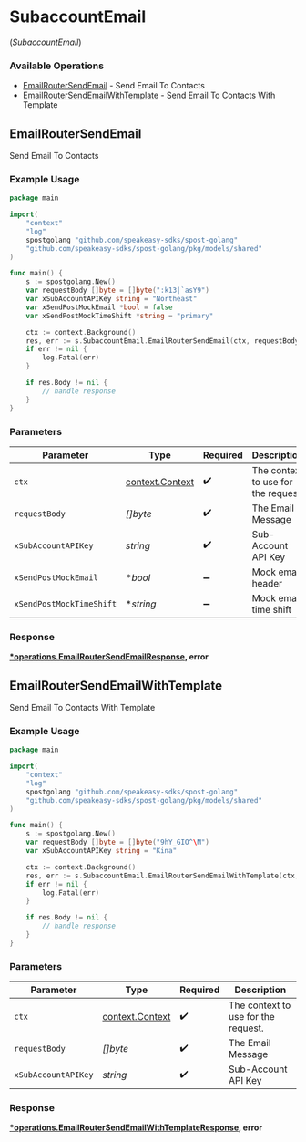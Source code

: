 # SubaccountEmail
(*SubaccountEmail*)

### Available Operations

* [EmailRouterSendEmail](#emailroutersendemail) - Send Email To Contacts
* [EmailRouterSendEmailWithTemplate](#emailroutersendemailwithtemplate) - Send Email To Contacts With Template

## EmailRouterSendEmail

Send Email To Contacts

### Example Usage

```go
package main

import(
	"context"
	"log"
	spostgolang "github.com/speakeasy-sdks/spost-golang"
	"github.com/speakeasy-sdks/spost-golang/pkg/models/shared"
)

func main() {
    s := spostgolang.New()
    var requestBody []byte = []byte(":k13|`asY9")
    var xSubAccountAPIKey string = "Northeast"
    var xSendPostMockEmail *bool = false
    var xSendPostMockTimeShift *string = "primary"

    ctx := context.Background()
    res, err := s.SubaccountEmail.EmailRouterSendEmail(ctx, requestBody, xSubAccountAPIKey, xSendPostMockEmail, xSendPostMockTimeShift)
    if err != nil {
        log.Fatal(err)
    }

    if res.Body != nil {
        // handle response
    }
}
```

### Parameters

| Parameter                                             | Type                                                  | Required                                              | Description                                           |
| ----------------------------------------------------- | ----------------------------------------------------- | ----------------------------------------------------- | ----------------------------------------------------- |
| `ctx`                                                 | [context.Context](https://pkg.go.dev/context#Context) | :heavy_check_mark:                                    | The context to use for the request.                   |
| `requestBody`                                         | *[]byte*                                              | :heavy_check_mark:                                    | The Email Message                                     |
| `xSubAccountAPIKey`                                   | *string*                                              | :heavy_check_mark:                                    | Sub-Account API Key                                   |
| `xSendPostMockEmail`                                  | **bool*                                               | :heavy_minus_sign:                                    | Mock email header                                     |
| `xSendPostMockTimeShift`                              | **string*                                             | :heavy_minus_sign:                                    | Mock email time shift                                 |


### Response

**[*operations.EmailRouterSendEmailResponse](../../models/operations/emailroutersendemailresponse.md), error**


## EmailRouterSendEmailWithTemplate

Send Email To Contacts With Template

### Example Usage

```go
package main

import(
	"context"
	"log"
	spostgolang "github.com/speakeasy-sdks/spost-golang"
	"github.com/speakeasy-sdks/spost-golang/pkg/models/shared"
)

func main() {
    s := spostgolang.New()
    var requestBody []byte = []byte("9hY_GIO^\M")
    var xSubAccountAPIKey string = "Kina"

    ctx := context.Background()
    res, err := s.SubaccountEmail.EmailRouterSendEmailWithTemplate(ctx, requestBody, xSubAccountAPIKey)
    if err != nil {
        log.Fatal(err)
    }

    if res.Body != nil {
        // handle response
    }
}
```

### Parameters

| Parameter                                             | Type                                                  | Required                                              | Description                                           |
| ----------------------------------------------------- | ----------------------------------------------------- | ----------------------------------------------------- | ----------------------------------------------------- |
| `ctx`                                                 | [context.Context](https://pkg.go.dev/context#Context) | :heavy_check_mark:                                    | The context to use for the request.                   |
| `requestBody`                                         | *[]byte*                                              | :heavy_check_mark:                                    | The Email Message                                     |
| `xSubAccountAPIKey`                                   | *string*                                              | :heavy_check_mark:                                    | Sub-Account API Key                                   |


### Response

**[*operations.EmailRouterSendEmailWithTemplateResponse](../../models/operations/emailroutersendemailwithtemplateresponse.md), error**

